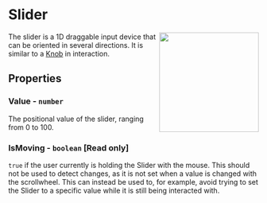 # Slider

<img src="https://docs.retrogadgets.game/api/modules/Slider.png" width="200" align="right">

The slider is a 1D draggable input device that can be oriented in several directions. It is similar to a [Knob](./Knob.md) in interaction.


## Properties

### Value - `number`
The positional value of the slider, ranging from 0 to 100.

### IsMoving - `boolean` **[Read only]**
`true` if the user currently is holding the Slider with the mouse. This should not be used to detect changes, as it is not set when a value is changed with the scrollwheel. This can instead be used to, for example, avoid trying to set the Slider to a specific value while it is still being interacted with.